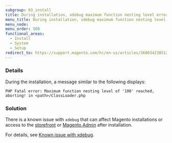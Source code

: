 ```yaml
---
subgroup: 03_install
title: During installation, xdebug maximum function nesting level error
menu_title: During installation, xdebug maximum function nesting level error
menu_node:
menu_order: 500
functional_areas:
  - Install
  - System
  - Setup
redirect_to: https://support.magento.com/hc/en-us/articles/360034238512
---
```


### Details

During the installation, a  message similar to the following displays:

```text
PHP Fatal error: Maximum function nesting level of '100' reached, aborting! in <path>/ClassLoader.php
```

### Solution

There is a known issue with <code>xdebug</code> that can affect Magento installations or access to the [storefront](https://glossary.magento.com/storefront) or [Magento Admin](https://glossary.magento.com/magento-admin) after installation.

For details, see [Known issue with xdebug](https://support.magento.com/hc/en-us/articles/360034242212).
